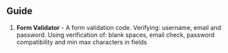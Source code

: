 ## Guide

1. **Form Validator** - A form validation code. Verifying: username, email and password. Using verification of: blank spaces, email check, password compatibility and min max characters in fields
